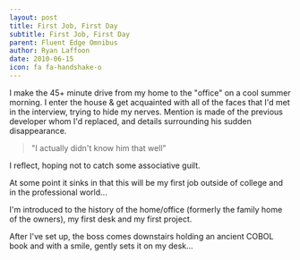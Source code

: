 ```yaml
---
layout: post
title: First Job, First Day
subtitle: First Job, First Day
parent: Fluent Edge Omnibus
author: Ryan Laffoon
date: 2010-06-15
icon: fa fa-handshake-o
---
```

I make the 45+ minute drive from my home to the "office" on a cool summer morning. I enter the house & get acquainted with all of the faces that I'd met in the interview, trying to hide my nerves. Mention is made of the previous developer whom I'd replaced, and details surrounding his sudden disappearance. 

> "I actually didn't know him that well" 

I reflect, hoping not to catch some associative guilt.

At some point it sinks in that this will be my first job outside of college and in the professional world...

I'm introduced to the history of the home/office (formerly the family home of the owners), my first desk and my first project.

After I've set up, the boss comes downstairs  holding an ancient COBOL book and with a smile, gently sets it on my desk...
